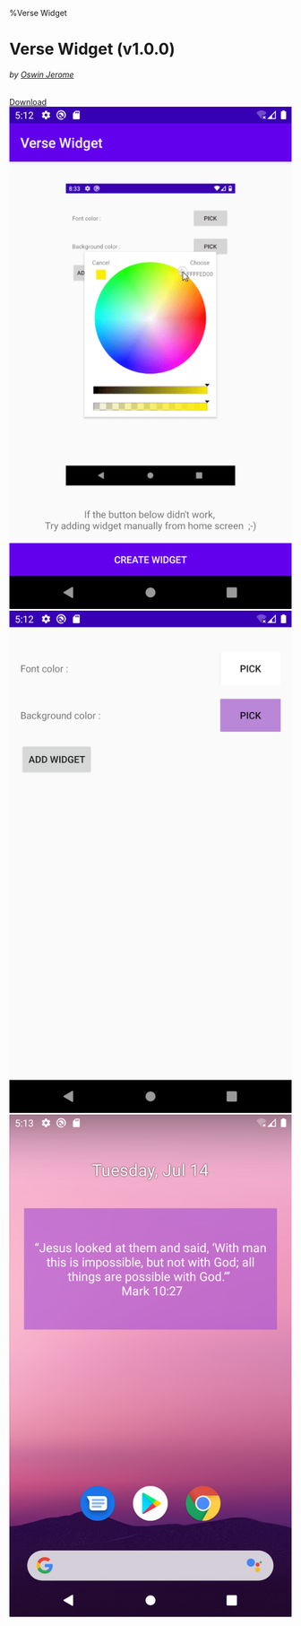 %Verse Widget
<html lang="en">
<head>
    <meta charset="UTF-8">
    <meta name="viewport" content="width=device-width, initial-scale=1.0">
    <title>Songs of zion</title>
    <link rel="stylesheet" href="https://stackpath.bootstrapcdn.com/bootstrap/4.4.1/css/bootstrap.min.css" integrity="sha384-Vkoo8x4CGsO3+Hhxv8T/Q5PaXtkKtu6ug5TOeNV6gBiFeWPGFN9MuhOf23Q9Ifjh" crossorigin="anonymous">
</head>
<body>
<div class="container text-center">
    <h1 class="mt-5 text-center heading text-muted">Verse Widget (v1.0.0)</h1>
    <h6>by <a href="https://oswin1998.cf/">Oswin Jerome</a></h6>
    <a href="https://github.com/oswin-jerome/songs_of_zion/releases/download/v1.0.1/app-release.apk" class="btn btn-success mt-4">Download</a>

<div class="images row mt-5 mb-5">
        <div class="col-4 ">
            <img src="./s1.png" class="w-100" alt="" srcset="">
        </div>
        <div class="col-4 ">
            <img src="./s2.png" class="w-100" alt="" srcset="">
        </div>
        <div class="col-4 ">
            <img src="./s3.png" class="w-100" alt="" srcset="">
        </div>
    </div>
</div>
</body>
</html>